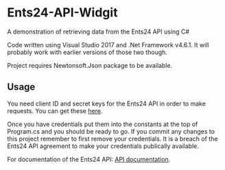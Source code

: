 # Ents24-API-Widgit
A demonstration of retrieving data from the Ents24 API using C#

Code written using Visual Studio 2017 and .Net Framework v4.6.1. It will probably work with earlier versions of those two though.

Project requires Newtonsoft.Json package to be available.

Usage
-----

You need client ID and secret keys for the Ents24 API in order to make requests. You can get these [here](http://developers.ents24.com/control-panel).

Once you have credentials put them into the constants at the top of Program.cs and you should be ready to go. If you commit any changes to this project remember to first remove your credentials. It is a breach of the Ents24 API agreement to make your credentials publically available.

For documentation of the Ents24 API: [API documentation](http://developers.ents24.com/api-reference).

